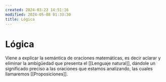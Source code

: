 ```yaml
---
created: 2024-03-22 14:51:16
modified: 2024-05-08 01:33:30
title: Lógica
---
```


# Lógica

Viene a explicar la semántica de oraciones matemáticas, es decir aclarar y eliminar la ambigüedad que presenta el [[Lenguaje natural]], dándole un significado preciso a las oraciones que estamos analizando, las cuales llamaremos [[Proposiciones]].
